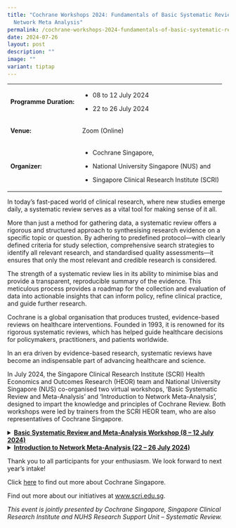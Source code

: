 ```yaml
---
title: "Cochrane Workshops 2024: Fundamentals of Basic Systematic Review &
  Network Meta Analysis"
permalink: /cochrane-workshops-2024-fundamentals-of-basic-systematic-review-network-meta-analysis/
date: 2024-07-26
layout: post
description: ""
image: ""
variant: tiptap
---
```

<table style="minWidth: 50px">
<colgroup>
<col>
<col>
</colgroup>
<tbody>
<tr>
<td rowspan="1" colspan="1">
<p><strong>Programme Duration:</strong>&nbsp;</p>
</td>
<td rowspan="1" colspan="1">
<ul data-tight="true" class="tight">
<li>
<p>08 to 12 July 2024</p>
</li>
<li>
<p>22 to 26 July 2024</p>
</li>
</ul>
</td>
</tr>
<tr>
<td rowspan="1" colspan="1">
<p><strong>Venue:</strong>&nbsp;</p>
</td>
<td rowspan="1" colspan="1">
<p>Zoom (Online)</p>
</td>
</tr>
<tr>
<td rowspan="1" colspan="1">
<p><strong>Organizer:</strong>&nbsp;</p>
</td>
<td rowspan="1" colspan="1">
<ul data-tight="true" class="tight">
<li>
<p>Cochrane Singapore,</p>
</li>
<li>
<p>National University Singapore (NUS) and</p>
</li>
<li>
<p>Singapore Clinical Research Institute (SCRI)</p>
</li>
</ul>
</td>
</tr>
</tbody>
</table>
<p></p>
<p>In today’s fast-paced world of clinical research, where new studies emerge
daily, a systematic review serves as a vital tool for making sense of it
all.</p>
<p>More than just a method for gathering data, a systematic review offers
a rigorous and structured approach to synthesising research evidence on
a specific topic or question. By adhering to predefined protocol—with clearly
defined criteria for study selection, comprehensive search strategies to
identify all relevant research, and standardised quality assessments—it
ensures that only the most relevant and credible research is considered.</p>
<p>The strength of a systematic review lies in its ability to minimise bias
and provide a transparent, reproducible summary of the evidence. This meticulous
process provides a roadmap for the collection and evaluation of data into
actionable insights that can inform policy, refine clinical practice, and
guide further research.</p>
<p>Cochrane is a global organisation that produces trusted, evidence-based
reviews on healthcare interventions. Founded in 1993, it is renowned for
its rigorous systematic reviews, which has helped guide healthcare decisions
for policymakers, practitioners, and patients worldwide.</p>
<p>In an era driven by evidence-based research, systematic reviews have become
an indispensable part of advancing healthcare and science.</p>
<p>In July 2024, the Singapore Clinical Research Institute (SCRI) Health
Economics and Outcomes Research (HEOR) team and National University Singapore
(NUS) co-organised two virtual workshops, ‘Basic Systematic Review and
Meta-Analysis’ and ‘Introduction to Network Meta-Analysis’, designed to
impart the knowledge and principles of Cochrane Review. Both workshops
were led by trainers from the SCRI HEOR team, who are also representatives
of Cochrane Singapore.</p>
<div data-type="detailGroup" class="isomer-accordion-group isomer-accordion isomer-accordion-white">
<details class="isomer-details">
<summary><strong><u>Basic Systematic Review and Meta-Analysis Workshop (8 – 12 July 2024)</u></strong>
</summary>
<div data-type="detailsContent" class="isomer-details-content">
<p></p>
<p>The Basic Systematic Review and Meta-Analysis Workshop brought together
45 participants from private public healthcare institutes, academic and
research organisations. Over the course of five half-days, the workshop
featured a blend of lectures and hands-on sessions, providing attendees
with the core skills and methodologies required to conduct high-quality
systematic reviews.</p>
<p>Participants were introduced to the principles of systematic reviews,
from formulating research questions and conducting comprehensive literature
searches to assessing risk of bias and extracting data. The workshop also
covered advanced topics such as meta-analysis techniques,</p>
<p></p>
<p></p>
<div class="isomer-image-wrapper">
<img style="width: 100%" height="auto" width="100%" alt="" src="/images/SCRI Academy/NUS Cochrane Workshop 2024/NUS_Cochrane_Workshop_Photo_1.png">
</div>
<p></p>
<p>interpreting findings, and the importance of maintaining transparency
and reproducibility in research.</p>
<p>SCRI HEOR trainers shared a step-by-step guide on conducting a Cochrane
Systematic Review and formulating a structured question using the PICO
framework.</p>
<p></p>
<p></p>
<div class="isomer-image-wrapper">
<img style="width: 100%" height="auto" width="100%" alt="" src="/images/SCRI Academy/NUS Cochrane Workshop 2024/NUS_Cochrane_Workshop_Photo_2.png">
</div>
<p></p>
<p>A/Prof Edwin Chan, Chief Scientific Officer of SCRI and Director of Cochrane
Singapore, shared about the functionalities of the Cochrane Risk of Bias
(Rob) 2.0 tool, the recommended method for assessing bias in randomised
trials included in Cochrane Reviews.</p>
<p>Our trainers utilised a combination of theory-based lectures and hands-on
sessions, delivering a comprehensive and engaging learning experience.
Key topics were introduced through the lectures that laid a strong theoretical
foundation, covering crucial concepts such as risk of bias assessment,
data extraction, and the creation of Summary of Findings tables.</p>
<p>These lectures were complemented by practical, hands-on sessions where
participants had the opportunity to actively apply these principles. Guided
by our trainers, they worked on paper exercises and utilised specialised
software, translating theory into practice. This blended approach ensured
that participants walked away with a deeper understanding of systematic
reviews and gained practical skills in conducting them effectively in their
own work.</p>
<p></p>
<p>(insert attendees photo)</p>
</div>
</details>
</div>
<div data-type="detailGroup" class="isomer-accordion-group isomer-accordion isomer-accordion-white">
<details class="isomer-details">
<summary><strong><u>Introduction to Network Meta-Analysis (22 – 26 July 2024)</u></strong>
</summary>
<div data-type="detailsContent" class="isomer-details-content">
<p></p>
<p>Building on the foundational principles of systematic reviews and meta-analyses,
network meta-analysis (NMA) is an advanced methodological approach that
enhances the ability to compare multiple healthcare interventions simultaneously.</p>
<p>While traditional meta-analyses focus on direct comparisons between two
interventions, NMA extends this capability by allowing for the comparison
of several treatments within a single analysis, even in the absence of
direct head-to-head trial data.</p>
<p>By synthesising both direct and indirect evidence across a network of
studies, NMA offers a broader and more nuanced understanding of the relative
effectiveness of various interventions. The ‘Introduction to Network Meta-Analysis
Workshop’ was a dynamic and informative event that brought together local
and global researchers and healthcare professionals to deepen their understanding
of advanced evidence synthesis techniques. The five half-day workshop was
joined by 20 participants, including several who had attended the Basic
workshop.</p>
<p>Our trainers delved into the complexities of NMA, covering topics such
as statistical models, assumptions, and the interpretation of results.
The sessions focused on practical application, with participants engaging
in interactive hands-on sessions that involved constructing networks, running
analyses, and interpreting the outputs.</p>
<p>The course also spotlighted commonly used software tools in NMA, ensuring
participants gained both a strong theoretical foundation and the technical
expertise to implement NMAs in their own work.</p>
<p>In previous years, Stata had been the statistical software taught in practical
sessions. This year’s workshop featured an additional half-day dedicated
to hands-on sessions to familiarise with a new statistical software – RStudio,
an open-source tool that offers an alternative to participants.</p>
<p>Participants practised conducting NMA for different data outcomes using
Stata and RStudio, respectively. They were also introduced to MetaInsight,
a web app designed to allow users to upload data and obtain the NMA results
instantly, adding another layer of practical, real-time learning to the
experience</p>
<p></p>
<p></p>
<div class="isomer-image-wrapper">
<img style="width: 100%" height="auto" width="100%" alt="" src="/images/SCRI Academy/NUS Cochrane Workshop 2024/NUS_Cochrane_Workshop_Photo_4.png">
</div>
<p></p>
<p></p>
<div class="isomer-image-wrapper">
<img style="width: 100%" height="auto" width="100%" alt="" src="/images/SCRI Academy/NUS Cochrane Workshop 2024/NUS_Cochrane_Workshop_Photo_5.png">
</div>
<p></p>
<p>SCRI HEOR trainers sharing concepts and guiding participants during the
theory-based and practical sessions.</p>
<p>The workshop concluded on a high note with in-depth sessions on the Grading
of Recommendations Assessment, Development and Evaluation (GRADE) and Confidence
in Network Meta-Analysis (CINeMA) approaches for assessing the certainty
of evidence, and the standards for reporting NMA results.</p>
<p>With an emphasis on the importance of evaluating the certainty of evidence,
the final sessions guided participants through the assessment of key factors
such as publication bias, indirectness, risk of bias, inconsistency, and
imprecision. The concluding discussions spotlighted best practices for
reporting NMA results with transparency, ensuring that the conclusions
drawn are robust and reliable. By the end of the workshop, participants
were equipped with a thorough understanding of how to effectively communicate
NMA findings, enhancing the impact of their work on evidence-based healthcare.</p>
<p>The NMA technique has become valuable in complex scenarios where clinicians
and principal investigators need to evaluate numerous therapeutic options.
With our data-driven healthcare system today, being equipped with these
advanced techniques is crucial to stay at the cutting-edge of evidence-based
practice and research.</p>
<p></p>
</div>
</details>
</div>
<p>Thank you to all participants for your enthusiasm. We look forward to
next year’s intake!</p>
<p></p>
<p>Click <a href="https://singapore.cochrane.org" rel="noopener nofollow" target="_blank">here</a> to
find out more about Cochrane Singapore.</p>
<p>Find out more about our initiatives at <a href="www.scri.edu.sg" rel="noopener noreferrer nofollow" target="_blank">www.scri.edu.sg</a>.</p>
<p></p>
<p><em>This event is jointly presented by Cochrane Singapore, Singapore Clinical Research Institute and NUHS Research Support Unit – Systematic Review.</em>
</p>
<p></p>
<p></p>